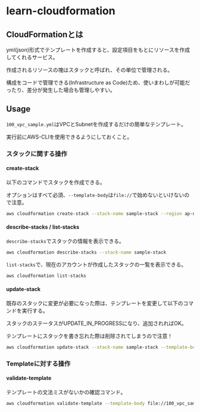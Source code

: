 # learn-cloudformation

## CloudFormationとは
yml(json)形式でテンプレートを作成すると、設定項目をもとにリソースを作成してくれるサービス。

作成されるリソースの塊はスタックと呼ばれ、その単位で管理される。

構成をコードで管理できる(Infrastructure as Code)ため、使いまわしが可能だったり、差分が発生した場合も管理しやすい。

## Usage
`100_vpc_sample.yml`はVPCとSubnetを作成するだけの簡単なテンプレート。

実行前にAWS-CLIを使用できるようにしておくこと。

### スタックに関する操作

#### create-stack
以下のコマンドでスタックを作成できる。

オプションはすべて必須、`--template-body`は`file://`で始めないといけないので注意。

```sh
aws cloudformation create-stack --stack-name sample-stack --region ap-northeast-1 --template-body file://100_vpc_sample.yml
```

#### describe-stacks / list-stacks
`describe-stacks`でスタックの情報を表示できる。

```sh
aws cloudformation describe-stacks --stack-name sample-stack
```

`list-stacks`で、現在のアカウントが作成したスタックの一覧を表示できる。

```sh
aws cloudformation list-stacks
```

#### update-stack
既存のスタックに変更が必要になった際は、テンプレートを変更して以下のコマンドを実行する。

スタックのステータスがUPDATE_IN_PROGRESSになり、追加されればOK。

テンプレートにスタックを書き忘れた際は削除されてしまうので注意！

```sh
aws cloudformation update-stack --stack-name sample-stack --template-body file://100_vpc_sample.yml 
```

### Templateに対する操作

#### validate-template
テンプレートの文法ミスがないかの確認コマンド。

```sh
aws cloudformation validate-template --template-body file://100_vpc_sample.yml 
```
